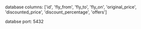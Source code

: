 
database columns:
	['id', 'fly_from', 'fly_to', 'fly_on', 'original_price', 'discounted_price', 'discount_percentage', 'offers']

databse port: 5432